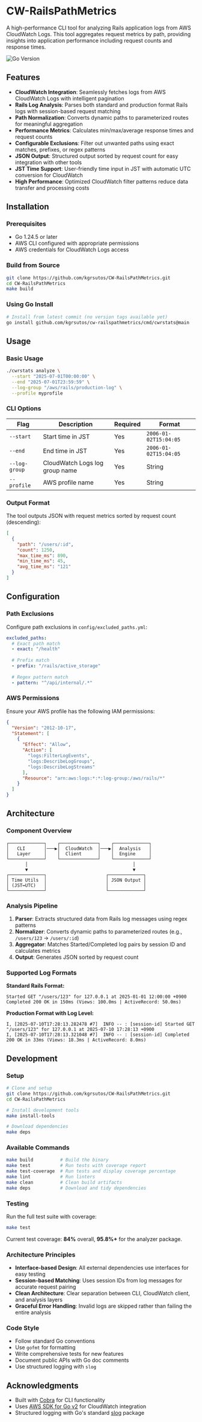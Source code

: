 # CW-RailsPathMetrics

A high-performance CLI tool for analyzing Rails application logs from AWS CloudWatch Logs. This tool aggregates request metrics by path, providing insights into application performance including request counts and response times.

![Go Version](https://img.shields.io/badge/Go-1.24.5+-blue.svg)

## Features

- **CloudWatch Integration**: Seamlessly fetches logs from AWS CloudWatch Logs with intelligent pagination
- **Rails Log Analysis**: Parses both standard and production format Rails logs with session-based request matching
- **Path Normalization**: Converts dynamic paths to parameterized routes for meaningful aggregation
- **Performance Metrics**: Calculates min/max/average response times and request counts
- **Configurable Exclusions**: Filter out unwanted paths using exact matches, prefixes, or regex patterns
- **JSON Output**: Structured output sorted by request count for easy integration with other tools
- **JST Time Support**: User-friendly time input in JST with automatic UTC conversion for CloudWatch
- **High Performance**: Optimized CloudWatch filter patterns reduce data transfer and processing costs

## Installation

### Prerequisites

- Go 1.24.5 or later
- AWS CLI configured with appropriate permissions
- AWS credentials for CloudWatch Logs access

### Build from Source

```bash
git clone https://github.com/kgrsutos/CW-RailsPathMetrics.git
cd CW-RailsPathMetrics
make build
```

### Using Go Install

```bash
# Install from latest commit (no version tags available yet)
go install github.com/kgrsutos/cw-railspathmetrics/cmd/cwrstats@main
```

## Usage

### Basic Usage

```bash
./cwrstats analyze \
  --start "2025-07-01T00:00:00" \
  --end "2025-07-01T23:59:59" \
  --log-group "/aws/rails/production-log" \
  --profile myprofile
```

### CLI Options

| Flag | Description | Required | Format |
|------|-------------|----------|---------|
| `--start` | Start time in JST | Yes | `2006-01-02T15:04:05` |
| `--end` | End time in JST | Yes | `2006-01-02T15:04:05` |
| `--log-group` | CloudWatch Logs log group name | Yes | String |
| `--profile` | AWS profile name | Yes | String |

### Output Format

The tool outputs JSON with request metrics sorted by request count (descending):

```json
[
  {
    "path": "/users/:id",
    "count": 1250,
    "max_time_ms": 890,
    "min_time_ms": 45,
    "avg_time_ms": "121"
  }
]
```

## Configuration

### Path Exclusions

Configure path exclusions in `config/excluded_paths.yml`:

```yaml
excluded_paths:
  # Exact path match
  - exact: "/health"
  
  # Prefix match
  - prefix: "/rails/active_storage"
  
  # Regex pattern match
  - pattern: "^/api/internal/.*"
```

### AWS Permissions

Ensure your AWS profile has the following IAM permissions:

```json
{
  "Version": "2012-10-17",
  "Statement": [
    {
      "Effect": "Allow",
      "Action": [
        "logs:FilterLogEvents",
        "logs:DescribeLogGroups",
        "logs:DescribeLogStreams"
      ],
      "Resource": "arn:aws:logs:*:*:log-group:/aws/rails/*"
    }
  ]
}
```

## Architecture

### Component Overview

```
┌─────────────┐    ┌──────────────┐    ┌─────────────┐
│   CLI       │───▶│  CloudWatch  │───▶│  Analysis   │
│   Layer     │    │  Client      │    │  Engine     │
└─────────────┘    └──────────────┘    └─────────────┘
       │                                       │
       ▼                                       ▼
┌─────────────┐                      ┌─────────────┐
│ Time Utils  │                      │ JSON Output │
│ (JST↔UTC)   │                      │             │
└─────────────┘                      └─────────────┘
```

### Analysis Pipeline

1. **Parser**: Extracts structured data from Rails log messages using regex patterns
2. **Normalizer**: Converts dynamic paths to parameterized routes (e.g., `/users/123` → `/users/:id`)
3. **Aggregator**: Matches Started/Completed log pairs by session ID and calculates metrics
4. **Output**: Generates JSON sorted by request count

### Supported Log Formats

**Standard Rails Format:**
```
Started GET "/users/123" for 127.0.0.1 at 2025-01-01 12:00:00 +0900
Completed 200 OK in 150ms (Views: 100.0ms | ActiveRecord: 50.0ms)
```

**Production Format with Log Level:**
```
I, [2025-07-10T17:28:13.282478 #7]  INFO -- : [session-id] Started GET "/users/123" for 127.0.0.1 at 2025-07-10 17:28:13 +0900
I, [2025-07-10T17:28:13.321048 #7]  INFO -- : [session-id] Completed 200 OK in 33ms (Views: 18.3ms | ActiveRecord: 8.0ms)
```

## Development

### Setup

```bash
# Clone and setup
git clone https://github.com/kgrsutos/CW-RailsPathMetrics.git
cd CW-RailsPathMetrics

# Install development tools
make install-tools

# Download dependencies
make deps
```

### Available Commands

```bash
make build          # Build the binary
make test           # Run tests with coverage report
make test-coverage  # Run tests and display coverage percentage
make lint           # Run linters
make clean          # Clean build artifacts
make deps           # Download and tidy dependencies
```

### Testing

Run the full test suite with coverage:

```bash
make test
```

Current test coverage: **84%** overall, **95.8%+** for the analyzer package.

### Architecture Principles

- **Interface-based Design**: All external dependencies use interfaces for easy testing
- **Session-based Matching**: Uses session IDs from log messages for accurate request pairing
- **Clean Architecture**: Clear separation between CLI, CloudWatch client, and analysis layers
- **Graceful Error Handling**: Invalid logs are skipped rather than failing the entire analysis

### Code Style

- Follow standard Go conventions
- Use `gofmt` for formatting
- Write comprehensive tests for new features
- Document public APIs with Go doc comments
- Use structured logging with `slog`

## Acknowledgments

- Built with [Cobra](https://github.com/spf13/cobra) for CLI functionality
- Uses [AWS SDK for Go v2](https://github.com/aws/aws-sdk-go-v2) for CloudWatch integration
- Structured logging with Go's standard [slog](https://pkg.go.dev/log/slog) package
